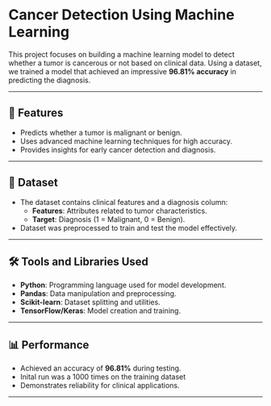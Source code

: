 # Cancer Detection Using Machine Learning

This project focuses on building a machine learning model to detect whether a tumor is cancerous or not based on clinical data. Using a dataset, we trained a model that achieved an impressive **96.81% accuracy** in predicting the diagnosis.

---

## 🚀 Features
- Predicts whether a tumor is malignant or benign.
- Uses advanced machine learning techniques for high accuracy.
- Provides insights for early cancer detection and diagnosis.

---

## 📂 Dataset
- The dataset contains clinical features and a diagnosis column:
  - **Features**: Attributes related to tumor characteristics.
  - **Target**: Diagnosis (1 = Malignant, 0 = Benign).
- Dataset was preprocessed to train and test the model effectively.

---

## 🛠️ Tools and Libraries Used
- **Python**: Programming language used for model development.
- **Pandas**: Data manipulation and preprocessing.
- **Scikit-learn**: Dataset splitting and utilities.
- **TensorFlow/Keras**: Model creation and training.

---

## 📊 Performance
- Achieved an accuracy of **96.81%** during testing.
- Inital run was a 1000 times on the training dataset
- Demonstrates reliability for clinical applications.

---
